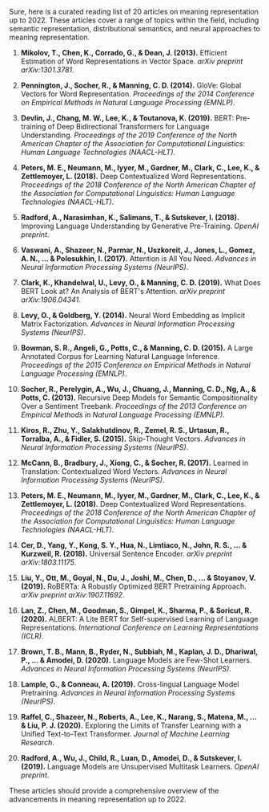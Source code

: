 Sure, here is a curated reading list of 20 articles on meaning representation up to 2022. These articles cover a range of topics within the field, including semantic representation, distributional semantics, and neural approaches to meaning representation.

1. **Mikolov, T., Chen, K., Corrado, G., & Dean, J. (2013).** Efficient Estimation of Word Representations in Vector Space. *arXiv preprint arXiv:1301.3781*.

2. **Pennington, J., Socher, R., & Manning, C. D. (2014).** GloVe: Global Vectors for Word Representation. *Proceedings of the 2014 Conference on Empirical Methods in Natural Language Processing (EMNLP)*.

3. **Devlin, J., Chang, M. W., Lee, K., & Toutanova, K. (2019).** BERT: Pre-training of Deep Bidirectional Transformers for Language Understanding. *Proceedings of the 2019 Conference of the North American Chapter of the Association for Computational Linguistics: Human Language Technologies (NAACL-HLT)*.

4. **Peters, M. E., Neumann, M., Iyyer, M., Gardner, M., Clark, C., Lee, K., & Zettlemoyer, L. (2018).** Deep Contextualized Word Representations. *Proceedings of the 2018 Conference of the North American Chapter of the Association for Computational Linguistics: Human Language Technologies (NAACL-HLT)*.

5. **Radford, A., Narasimhan, K., Salimans, T., & Sutskever, I. (2018).** Improving Language Understanding by Generative Pre-Training. *OpenAI preprint*.

6. **Vaswani, A., Shazeer, N., Parmar, N., Uszkoreit, J., Jones, L., Gomez, A. N., ... & Polosukhin, I. (2017).** Attention is All You Need. *Advances in Neural Information Processing Systems (NeurIPS)*.

7. **Clark, K., Khandelwal, U., Levy, O., & Manning, C. D. (2019).** What Does BERT Look at? An Analysis of BERT's Attention. *arXiv preprint arXiv:1906.04341*.

8. **Levy, O., & Goldberg, Y. (2014).** Neural Word Embedding as Implicit Matrix Factorization. *Advances in Neural Information Processing Systems (NeurIPS)*.

9. **Bowman, S. R., Angeli, G., Potts, C., & Manning, C. D. (2015).** A Large Annotated Corpus for Learning Natural Language Inference. *Proceedings of the 2015 Conference on Empirical Methods in Natural Language Processing (EMNLP)*.

10. **Socher, R., Perelygin, A., Wu, J., Chuang, J., Manning, C. D., Ng, A., & Potts, C. (2013).** Recursive Deep Models for Semantic Compositionality Over a Sentiment Treebank. *Proceedings of the 2013 Conference on Empirical Methods in Natural Language Processing (EMNLP)*.

11. **Kiros, R., Zhu, Y., Salakhutdinov, R., Zemel, R. S., Urtasun, R., Torralba, A., & Fidler, S. (2015).** Skip-Thought Vectors. *Advances in Neural Information Processing Systems (NeurIPS)*.

12. **McCann, B., Bradbury, J., Xiong, C., & Socher, R. (2017).** Learned in Translation: Contextualized Word Vectors. *Advances in Neural Information Processing Systems (NeurIPS)*.

13. **Peters, M. E., Neumann, M., Iyyer, M., Gardner, M., Clark, C., Lee, K., & Zettlemoyer, L. (2018).** Deep Contextualized Word Representations. *Proceedings of the 2018 Conference of the North American Chapter of the Association for Computational Linguistics: Human Language Technologies (NAACL-HLT)*.

14. **Cer, D., Yang, Y., Kong, S. Y., Hua, N., Limtiaco, N., John, R. S., ... & Kurzweil, R. (2018).** Universal Sentence Encoder. *arXiv preprint arXiv:1803.11175*.

15. **Liu, Y., Ott, M., Goyal, N., Du, J., Joshi, M., Chen, D., ... & Stoyanov, V. (2019).** RoBERTa: A Robustly Optimized BERT Pretraining Approach. *arXiv preprint arXiv:1907.11692*.

16. **Lan, Z., Chen, M., Goodman, S., Gimpel, K., Sharma, P., & Soricut, R. (2020).** ALBERT: A Lite BERT for Self-supervised Learning of Language Representations. *International Conference on Learning Representations (ICLR)*.

17. **Brown, T. B., Mann, B., Ryder, N., Subbiah, M., Kaplan, J. D., Dhariwal, P., ... & Amodei, D. (2020).** Language Models are Few-Shot Learners. *Advances in Neural Information Processing Systems (NeurIPS)*.

18. **Lample, G., & Conneau, A. (2019).** Cross-lingual Language Model Pretraining. *Advances in Neural Information Processing Systems (NeurIPS)*.

19. **Raffel, C., Shazeer, N., Roberts, A., Lee, K., Narang, S., Matena, M., ... & Liu, P. J. (2020).** Exploring the Limits of Transfer Learning with a Unified Text-to-Text Transformer. *Journal of Machine Learning Research*.

20. **Radford, A., Wu, J., Child, R., Luan, D., Amodei, D., & Sutskever, I. (2019).** Language Models are Unsupervised Multitask Learners. *OpenAI preprint*.

These articles should provide a comprehensive overview of the advancements in meaning representation up to 2022.